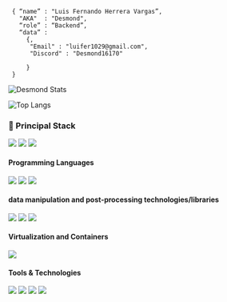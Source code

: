 ```shell
 { “name” : "Luis Fernando Herrera Vargas”,
   "AKA"  : "Desmond",
   “role” : “Backend”,
   “data” :
     {,
      "Email" : "luifer1029@gmail.com",
      "Discord" : "Desmond16170"

     }
 }
```
![Desmond Stats](http://github-profile-summary-cards.vercel.app/api/cards/profile-details?username=Desmond16170&theme=tokyonight)
	
![Top Langs](http://github-profile-summary-cards.vercel.app/api/cards/repos-per-language?username=Desmond16170&theme=tokyonight)

<h3>
  🚀 Principal Stack
</h3> 
<p>
  <img src="https://img.shields.io/badge/Python-black?style=for-the-badge&logo=Python">

  <img src="https://img.shields.io/badge/C++-black?style=for-the-badge&logo=C++">

  <img src="https://img.shields.io/badge/C-black?style=for-the-badge&logo=">


</p>
  
<h4>Programming Languages</h4>
<p>
  <img src="https://img.shields.io/badge/Python-black?style=for-the-badge&logo=Python">
  <img src="https://img.shields.io/badge/C++-black?style=for-the-badge&logo=C++">

  <img src="https://img.shields.io/badge/C-black?style=for-the-badge&logo=">

</p>
<h4>data manipulation and post-processing technologies/libraries</h4>
<p>
  <img src="https://img.shields.io/badge/Pandas-black?style=for-the-badge&logo=pandas">

  <img src="https://img.shields.io/badge/Numpy-black?style=for-the-badge&logo=Numpy">

  <img src="https://img.shields.io/badge/SciPy-black?style=for-the-badge&logo=SciPy">
</p>


<h4>Virtualization and Containers</h4>
<p>

  <img src="https://img.shields.io/badge/VirtualBox-black?style=for-the-badge&logo=VirtualBox">
</p>

<h4>Tools & Technologies</h4>
<p>
  <img src="https://img.shields.io/badge/Git-black?style=for-the-badge&logo=git">

  <img src="https://img.shields.io/badge/GitHub-black?style=for-the-badge&logo=github">

  <img src="https://img.shields.io/badge/Linux-black?style=for-the-badge&logo=linux">

  <img src="https://img.shields.io/badge/Visual Studio Code-black?style=for-the-badge&logo=Visual Studio Code">

</p>

